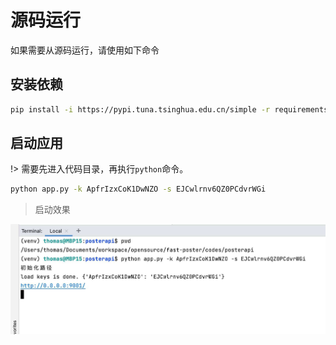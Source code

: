 # 源码运行

如果需要从源码运行，请使用如下命令

## 安装依赖

```bash
pip install -i https://pypi.tuna.tsinghua.edu.cn/simple -r requirements.txt
```

## 启动应用

!> 需要先进入代码目录，再执行`python`命令。

```bash
python app.py -k ApfrIzxCoK1DwNZO -s EJCwlrnv6QZ0PCdvrWGi
```

>启动效果

![](_media/images/WX20210715-152433@2x.png)

